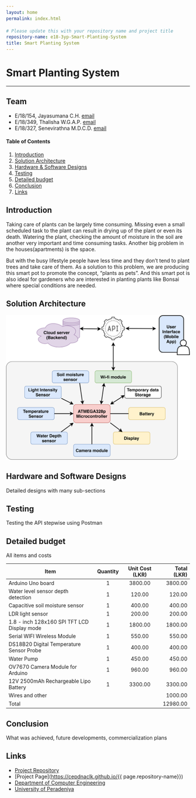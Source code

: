 ```yaml
---
layout: home
permalink: index.html

# Please update this with your repository name and project title
repository-name: e18-3yp-Smart-Planting-System
title: Smart Planting System
---
```


[comment]: # "This is the standard layout for the project, but you can clean this and use your own template"

# Smart Planting System

---

## Team
-  E/18/154, Jayasumana C.H. [email](mailto:e18154@eng.pdn.ac.lk)
-  E/18/349, Thalisha W.G.A.P. [email](mailto:e18349@eng.pdn.ac.lk)
-  E/18/327, Senevirathna M.D.C.D. [email](mailto:e18327@eng.pdn.ac.lk)

<!-- Image (photo/drawing of the final hardware) should be here -->

<!-- This is a sample image, to show how to add images to your page. To learn more options, please refer [this](https://projects.ce.pdn.ac.lk/docs/faq/how-to-add-an-image/) -->

<!-- ![Sample Image](./images/sample.png) -->

#### Table of Contents
1. [Introduction](#introduction)
2. [Solution Architecture](#solution-architecture )
3. [Hardware & Software Designs](#hardware-and-software-designs)
4. [Testing](#testing)
5. [Detailed budget](#detailed-budget)
6. [Conclusion](#conclusion)
7. [Links](#links)

## Introduction

Taking care of plants can be largely time consuming. Missing even a small scheduled task to the plant can result in drying up of the plant or even its death. Watering the plant, checking the amount of moisture in the soil are another very important and time consuming tasks. Another big problem in the houses(apartments) is the space.

But with the busy lifestyle people have less time and they don’t tend to plant trees and take care of them. As a solution to this problem, we are producing this smart pot to promote the concept, “plants as pets”. And this smart pot is also ideal for gardeners who are interested in planting plants like Bonsai where special conditions are needed.


## Solution Architecture

<p align="center" > <img src="images/Solution_Architecture.png" style="width:600px;"> </p>

## Hardware and Software Designs

Detailed designs with many sub-sections

## Testing

Testing the API stepwise using Postman

## Detailed budget

All items and costs

| Item          | Quantity  | Unit Cost (LKR)  | Total (LKR)  |
| ------------- |:---------:|:----------:|-------:|
| Arduino Uno board   | 1         | 3800.00    | 3800.00 |
| Water level sensor depth detection| 1 | 120.00 | 120.00|
| Capacitive soil moisture sensor | 1 | 400.00 | 400.00|
|LDR light sensor| 1 | 200.00 | 200.00 |
|1.8 - inch 128x160 SPI TFT LCD Display mode | 1 | 1800.00 | 1800.00|
| Serial WIFI Wireless Module | 1 | 550.00 | 550.00 |
| DS18B20 Digital Temperature Sensor Probe | 1 | 400.00 | 400.00 |
| Water Pump | 1 | 450.00 | 450.00|
| OV7670 Camera Module for Arduino | 1 | 960.00 | 960.00 |
|12V 2500mAh Rechargeable Lipo Battery | 1 | 3300.00 | 3300.00|
| Wires and other | | | 1000.00|
| Total |||12980.00|
## Conclusion

What was achieved, future developments, commercialization plans

## Links

- [Project Repository](https://github.com/cepdnaclk/e18-3yp-Smart-Plant-Pot)
- [Project Page](https://cepdnaclk.github.io/{{ page.repository-name}})
- [Department of Computer Engineering](http://www.ce.pdn.ac.lk/)
- [University of Peradeniya](https://eng.pdn.ac.lk/)

[//]: # (Please refer this to learn more about Markdown syntax)
[//]: # (https://github.com/adam-p/markdown-here/wiki/Markdown-Cheatsheet)
